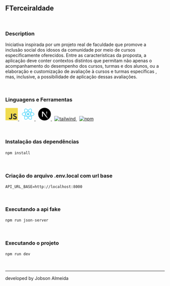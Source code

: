 ## FTerceiraIdade 
&nbsp;
### Description

Iniciativa inspirada por um projeto real de faculdade que promove a inclusão social dos idosos da comunidade por meio de cursos especificamente oferecidos. Entre as características da proposta, a aplicação deve conter contextos distintos que permitam não apenas o acompanhamento do desempenho dos cursos, turmas e dos alunos, ou a elaboração e customização de avaliaçõe à cursos e turmas específicas , mas, inclusive, a possibilidade de aplicação dessas avaliações.

&nbsp;

### Linguagens e Ferramentas



<p>  
    <a
    href="https://developer.mozilla.org/en-US/docs/Web/JavaScript"
    target="_blank"
    rel="noreferrer"
  >
    <img
      src="https://raw.githubusercontent.com/devicons/devicon/master/icons/javascript/javascript-original.svg"
      alt="javascript"
      title="javascript"
      width="40"
      height="40"
    />
  </a>&nbsp;   
  <a href="https://reactjs.org/" target="_blank" rel="noreferrer">
    <img
      src="https://raw.githubusercontent.com/devicons/devicon/master/icons/react/react-original.svg"
      alt="react"
      title="react"
      width="40"
      height="40"
    />
  </a>&nbsp;
  <a href="https://nextjs.org/" target="_blank" rel="noreferrer">
    <img
      src="https://raw.githubusercontent.com/devicons/devicon/master/icons/nextjs/nextjs-original.svg"
      alt="nextjs"
      title="nextjs"
      width="40"
      height="40"
    />
  </a>&nbsp;
  <a href="https://tailwindcss.com/" target="_blank" rel="noreferrer">
    <img
      src="https://www.vectorlogo.zone/logos/tailwindcss/tailwindcss-icon.svg"
      alt="tailwind"
      title="tailwind"
      width="40"
      height="40"
    />
  </a>&nbsp;
  <a
    href="https://www.npmjs.com/"
    target="_blank"
    rel="noreferrer"
  >
    <img
      src="https://www.vectorlogo.zone/logos/npmjs/npmjs-ar21.svg"
      alt="npm"
      title="npm"
      width="100"
      height="40"
    />
  </a>
</p>
 
&nbsp;

### Instalação das dependências

```javascript
npm install
```

&nbsp;

### Criação do arquivo .env.local com url base

```dosini
API_URL_BASE=http://localhost:8000
```

&nbsp;

### Executando a api fake

```javascript
npm run json-server
```

&nbsp;

### Executando o projeto

```javascript
npm run dev 
```

&nbsp;
&nbsp;

---

developed by Jobson Almeida